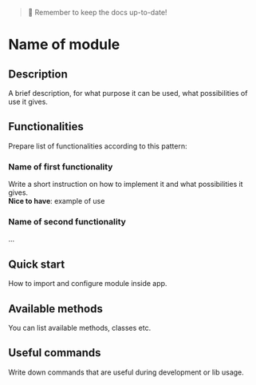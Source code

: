 > 🚨 Remember to keep the docs up-to-date!

# Name of module
[comment]: <> (Required section: Description & Functionalities)
## Description
A brief description, for what purpose it can be used, what possibilities of use it gives.

## Functionalities
Prepare list of functionalities according to this pattern:

### Name of first functionality
Write a short instruction on how to implement it and what possibilities it gives.<br>
**Nice to have**: example of use

### Name of second functionality
...

[comment]: <> (Optional sections)
## Quick start
How to import and configure module inside app.

## Available methods
You can list available methods, classes etc.

## Useful commands
Write down commands that are useful during development or lib usage.
